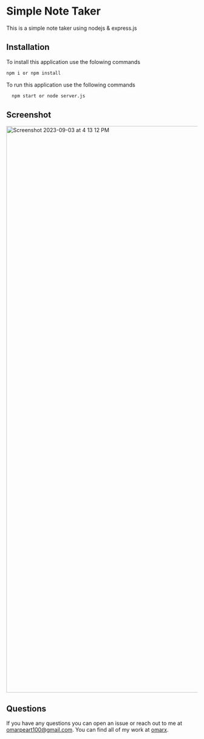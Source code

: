 # Simple Note Taker

This is a simple note taker using nodejs & express.js 

## Installation 

To install this application use the folowing commands
```bash 
npm i or npm install
```
To run this application use the following commands
```bash
  npm start or node server.js
```
## Screenshot

<img width="1489" alt="Screenshot 2023-09-03 at 4 13 12 PM" src="https://github.com/omarx/Note-Taker/assets/4944767/71884f7d-ccd7-454a-8d1e-b1f722ee96c2">


## Questions

If you have any questions you can open an issue or reach out to me at omarpeart100@gmail.com. You can find all of my work at [omarx](https://github.com/omarx/).
